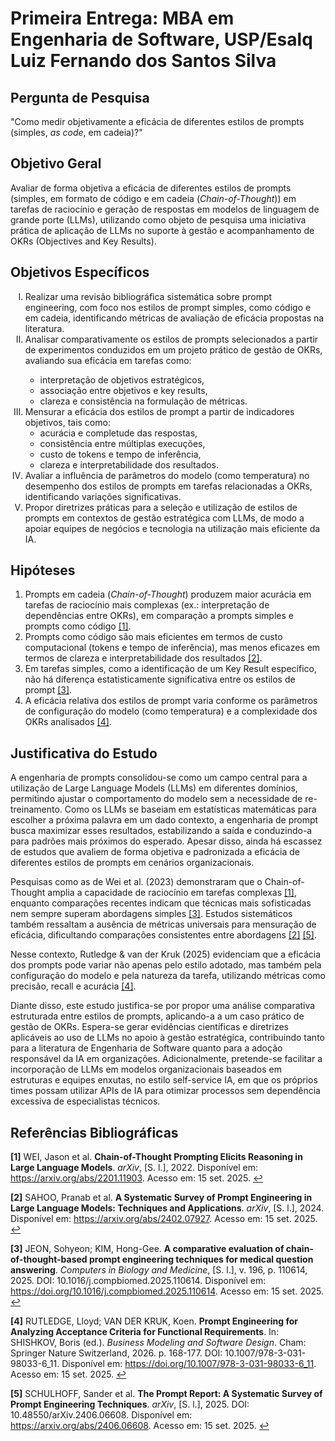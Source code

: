 # Primeira Entrega: MBA em Engenharia de Software, USP/Esalq Luiz Fernando dos Santos Silva

## Pergunta de Pesquisa

"Como medir objetivamente a eficácia de diferentes estilos de prompts (simples, <i>as code</i>, em cadeia)?"

## Objetivo Geral

Avaliar de forma objetiva a eficácia de diferentes estilos de prompts (simples, em formato de código e em cadeia (<i>Chain-of-Thought</i>)) em tarefas de raciocínio e geração de respostas em modelos de linguagem de grande porte (LLMs),
utilizando como objeto de pesquisa uma iniciativa prática de aplicação de LLMs no suporte à gestão e acompanhamento de OKRs (Objectives and Key Results).

## Objetivos Específicos

<ol type="I">
  <li>Realizar uma revisão bibliográfica sistemática sobre prompt engineering, com foco nos estilos de prompt simples, como código e em cadeia, identificando métricas de avaliação de eficácia propostas na literatura.</li>
  <li>Analisar comparativamente os estilos de prompts selecionados a partir de experimentos conduzidos em um projeto prático de gestão de OKRs, avaliando sua eficácia em tarefas como:</li>
    <ul>
      <li>interpretação de objetivos estratégicos,</li>
      <li>associação entre objetivos e key results,</li>
      <li>clareza e consistência na formulação de métricas.</li>
    </ul>
  <li>Mensurar a eficácia dos estilos de prompt a partir de indicadores objetivos, tais como:   
    <ul>
      <li>acurácia e completude das respostas,</li>
      <li>consistência entre múltiplas execuções,</li>
      <li>custo de tokens e tempo de inferência,
      <li>clareza e interpretabilidade dos resultados.</li>
    </ul>
  </li>
  <li>Avaliar a influência de parâmetros do modelo (como temperatura) no desempenho dos estilos de prompts em tarefas relacionadas a OKRs, identificando variações significativas.</li>
  <li>Propor diretrizes práticas para a seleção e utilização de estilos de prompts em contextos de gestão estratégica com LLMs, de modo a apoiar equipes de negócios e tecnologia na utilização mais eficiente da IA.</li>
</ol>

## Hipóteses

<a id="citacao1"></a>
1. Prompts em cadeia (*Chain-of-Thought*) produzem maior acurácia em tarefas de raciocínio mais complexas (ex.: interpretação de dependências entre OKRs), em comparação a prompts simples e prompts como código [[1]](#ref1).
2. Prompts como código são mais eficientes em termos de custo computacional (tokens e tempo de inferência), mas menos eficazes em termos de clareza e interpretabilidade dos resultados [[2]](#ref2).
3. Em tarefas simples, como a identificação de um Key Result específico, não há diferença estatisticamente significativa entre os estilos de prompt [[3]](#ref3).
4. A eficácia relativa dos estilos de prompt varia conforme os parâmetros de configuração do modelo (como temperatura) e a complexidade dos OKRs analisados [[4]](#ref4).

## Justificativa do Estudo

A engenharia de prompts consolidou-se como um campo central para a utilização de Large Language Models (LLMs) em diferentes domínios, permitindo ajustar o comportamento do modelo
sem a necessidade de re-treinamento. Como os LLMs se baseiam em estatísticas matemáticas para escolher a próxima palavra em um dado contexto, a engenharia de prompt busca maximizar
esses resultados, estabilizando a saída e conduzindo-a para padrões mais próximos do esperado. Apesar disso, ainda há escassez de estudos que avaliem de forma objetiva e padronizada
a eficácia de diferentes estilos de prompts em cenários organizacionais.

Pesquisas como as de Wei et al. (2023) demonstraram que o Chain-of-Thought amplia a capacidade de raciocínio em tarefas complexas [[1]](#ref1), enquanto comparações recentes indicam que técnicas
mais sofisticadas nem sempre superam abordagens simples [[3]](#ref3). Estudos sistemáticos também ressaltam a ausência de métricas universais para mensuração de eficácia, dificultando comparações
consistentes entre abordagens [[2]](#ref2) [[5]](#ref5).

Nesse contexto, Rutledge & van der Kruk (2025) evidenciam que a eficácia dos prompts pode variar não apenas pelo estilo adotado, mas também pela configuração do modelo e pela natureza
da tarefa, utilizando métricas como precisão, recall e acurácia [[4]](#ref4).

Diante disso, este estudo justifica-se por propor uma análise comparativa estruturada entre estilos de prompts, aplicando-a a um caso prático de gestão de OKRs. Espera-se gerar evidências
científicas e diretrizes aplicáveis ao uso de LLMs no apoio à gestão estratégica, contribuindo tanto para a literatura de Engenharia de Software quanto para a adoção responsável da IA em
organizações. Adicionalmente, pretende-se facilitar a incorporação de LLMs em modelos organizacionais baseados em estruturas e equipes enxutas, no estilo self-service IA, em que os próprios
times possam utilizar APIs de IA para otimizar processos sem dependência excessiva de especialistas técnicos.

## Referências Bibliográficas

<a id="ref1"></a>
**[1]** WEI, Jason et al. **Chain-of-Thought Prompting Elicits Reasoning in Large Language Models**. *arXiv*, [S. l.], 2022. Disponível em: https://arxiv.org/abs/2201.11903. Acesso em: 15 set. 2025. [↩](#citacao1)

<a id="ref2"></a>
**[2]** SAHOO, Pranab et al. **A Systematic Survey of Prompt Engineering in Large Language Models: Techniques and Applications**. *arXiv*, [S. l.], 2024. Disponível em: https://arxiv.org/abs/2402.07927. Acesso em: 15 set. 2025. [↩](#citacao2)

<a id="ref3"></a>
**[3]** JEON, Sohyeon; KIM, Hong-Gee. **A comparative evaluation of chain-of-thought-based prompt engineering techniques for medical question answering**. *Computers in Biology and Medicine*, [S. l.], v. 196, p. 110614, 2025. DOI: 10.1016/j.compbiomed.2025.110614. Disponível em: https://doi.org/10.1016/j.compbiomed.2025.110614. Acesso em: 15 set. 2025. [↩](#citacao3)

<a id="ref4"></a>
**[4]** RUTLEDGE, Lloyd; VAN DER KRUK, Koen. **Prompt Engineering for Analyzing Acceptance Criteria for Functional Requirements**. In: SHISHKOV, Boris (ed.). *Business Modeling and Software Design*. Cham: Springer Nature Switzerland, 2026. p. 168-177. DOI: 10.1007/978-3-031-98033-6_11. Disponível em: https://doi.org/10.1007/978-3-031-98033-6_11. Acesso em: 15 set. 2025. [↩](#citacao4)

<a id="ref5"></a>
**[5]** SCHULHOFF, Sander et al. **The Prompt Report: A Systematic Survey of Prompt Engineering Techniques**. *arXiv*, [S. l.], 2025. DOI: 10.48550/arXiv.2406.06608. Disponível em: https://arxiv.org/abs/2406.06608. Acesso em: 15 set. 2025. [↩](#citacao5)
